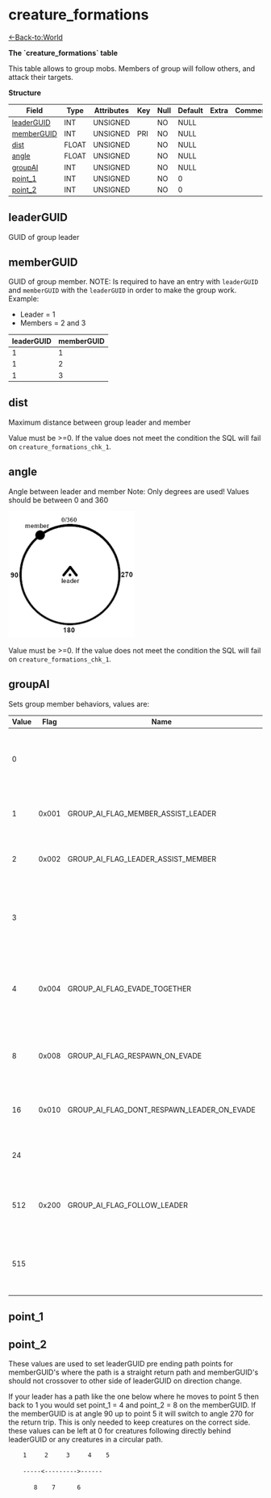 # creature\_formations

[<-Back-to:World](database-world.md)

**The \`creature\_formations\` table**

This table allows to group mobs. Members of group will follow others, and attack their targets.

**Structure**

| Field           | Type  | Attributes | Key | Null | Default | Extra | Comment |
| --------------- | ----- | ---------- | --- | ---- | ------- | ----- | ------- |
| [leaderGUID][1] | INT   | UNSIGNED   |     | NO   | NULL    |       |         |
| [memberGUID][2] | INT   | UNSIGNED   | PRI | NO   | NULL    |       |         |
| [dist][3]       | FLOAT | UNSIGNED   |     | NO   | NULL    |       |         |
| [angle][4]      | FLOAT | UNSIGNED   |     | NO   | NULL    |       |         |
| [groupAI][5]    | INT   | UNSIGNED   |     | NO   | NULL    |       |         |
| [point_1][6]    | INT   | UNSIGNED   |     | NO   | 0       |       |         |
| [point_2][7]    | INT   | UNSIGNED   |     | NO   | 0       |       |         |

[1]: #leaderguid
[2]: #memberguid
[3]: #dist
[4]: #angle
[5]: #groupai
[6]: #point_1
[7]: #point_2

## leaderGUID

GUID of group leader

## memberGUID

GUID of group member. NOTE: Is required to have an entry with `leaderGUID` and `memberGUID` with the `leaderGUID` in order to make the group work.
Example:

* Leader = 1
* Members = 2 and 3

| leaderGUID | memberGUID |
| ---------- | ---------- |
| 1          | 1          |
| 1          | 2          |
| 1          | 3          |

## dist

Maximum distance between group leader and member

Value must be >=0. If the value does not meet the condition the SQL will fail on `creature_formations_chk_1`.

## angle

Angle between leader and member
Note: Only degrees are used! Values should be between 0 and 360

![angle](assets/images/angle.png)

Value must be >=0. If the value does not meet the condition the SQL will fail on `creature_formations_chk_1`.

## groupAI

Sets group member behaviors, values are:

| Value | Flag  | Name                                       | Comment                                                        |
| ----- | ----- | ------------------------------------------ | -------------------------------------------------------------- |
| 0     |       |                                            | No one assists no one and member doesn't follow the leader     |
| 1     | 0x001 | GROUP_AI_FLAG_MEMBER_ASSIST_LEADER         | The member aggroes if the leader aggroes                       |
| 2     | 0x002 | GROUP_AI_FLAG_LEADER_ASSIST_MEMBER         | The leader aggroes if the member aggroes                       |
| 3     |       |                                            | Everyone assists everyone and member doesn't follow the leader |
| 4     | 0x004 | GROUP_AI_FLAG_EVADE_TOGETHER               | Everyone evades if any member evades (enters evade mode)       |
| 8     | 0x008 | GROUP_AI_FLAG_RESPAWN_ON_EVADE             | Everyone respawns if members evade    (enters evade mode)      |
| 16    | 0x010 | GROUP_AI_FLAG_DONT_RESPAWN_LEADER_ON_EVADE | Used with flag 0x008 to prevent leader from respawning         |
| 24    |       |                                            | Everyone but leader respawns if members evade                  |
| 512   | 0x200 | GROUP_AI_FLAG_FOLLOW_LEADER                | Noone assists noone and member follow the leader               |
| 515   |       |                                            | Everyone assists everyone and member follow the leader         |

## point\_1  

## point\_2

These values are used to set leaderGUID pre ending path points for memberGUID's where the path is a straight return path and memberGUID's should not crossover to other side of leaderGUID on direction change.

If your leader has a path like the one below where he moves to point 5 then back to 1 you would set point\_1 = 4 and point\_2 = 8 on the memberGUID. If the memberGUID is at angle 90 up to point 5 it will switch to angle 270 for the return trip. This is only needed to keep creatures on the correct side. these values can be left at 0 for creatures following directly behind leaderGUID or any creatures in a circular path. 

```
	1     2     3     4    5

	-----<--------->------

       8    7      6
```
